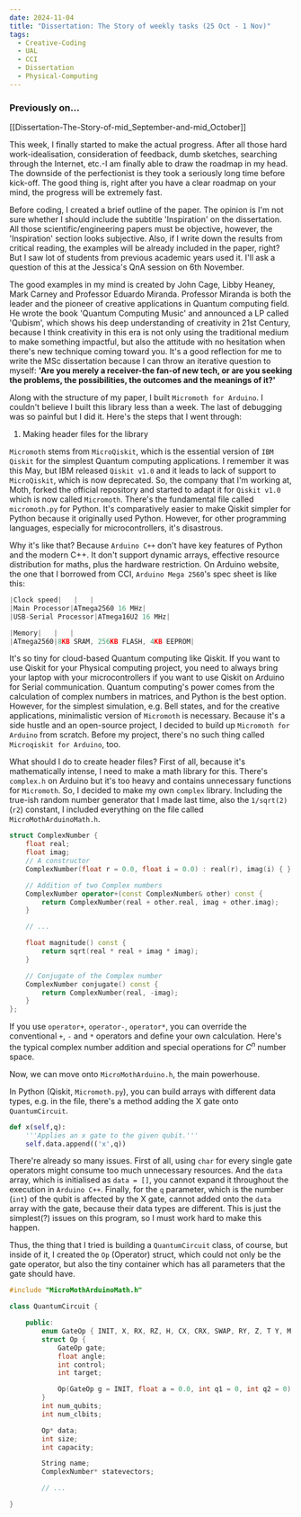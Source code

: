 ```yaml
---
date: 2024-11-04
title: "Dissertation: The Story of weekly tasks (25 Oct - 1 Nov)"
tags:
  - Creative-Coding
  - UAL
  - CCI
  - Dissertation
  - Physical-Computing
---
```

### Previously on...
[[Dissertation-The-Story-of-mid_September-and-mid_October]]

This week, I finally started to make the actual progress. After all those hard work-idealisation, consideration of feedback, dumb sketches, searching through the Internet, etc.-I am finally able to draw the roadmap in my head. The downside of the perfectionist is they took a seriously long time before kick-off. The good thing is, right after you have a clear roadmap on your mind, the progress will be extremely fast.

Before coding, I created a brief outline of the paper. The opinion is I'm not sure whether I should include the subtitle 'Inspiration' on the dissertation. All those scientific/engineering papers must be objective, however, the 'Inspiration' section looks subjective. Also, if I write down the results from critical reading, the examples will be already included in the paper, right? But I saw lot of students from previous academic years used it. I'll ask a question of this at the Jessica's QnA session on 6th November.

The good examples in my mind is created by John Cage, Libby Heaney, Mark Carney and Professor Eduardo Miranda. Professor Miranda is both the leader and the pioneer of creative applications in Quantum computing field. He wrote the book 'Quantum Computing Music' and announced a LP called 'Qubism', which shows his deep understanding of creativity in 21st Century, because I think creativity in this era is not only using the traditional medium to make something impactful, but also the attitude with no hesitation when there's new technique coming toward you. It's a good reflection for me to write the MSc dissertation because I can throw an iterative question to myself: **'Are you merely a receiver-the fan-of new tech, or are you seeking the problems, the possibilities, the outcomes and the meanings of it?'**

Along with the structure of my paper, I built `Micromoth for Arduino`. I couldn't believe I built this library less than a week. The last of debugging was so painful but I did it. Here's the steps that I went through:

1. Making header files for the library

`Micromoth` stems from `MicroQiskit`, which is the essential version of `IBM Qiskit` for the simplest Quantum computing applications. I remember it was this May, but IBM released `Qiskit v1.0` and it leads to lack of support to `MicroQiskit`, which is now deprecated. So, the company that I'm working at, Moth, forked the official repository and started to adapt it for `Qiskit v1.0` which is now called `Micromoth`. There's the fundamental file called `micromoth.py` for Python. It's comparatively easier to make Qiskit simpler for Python because it originally used Python. However, for other programming languages, especially for microcontrollers, it's disastrous.

Why it's like that? Because `Arduino C++` don't have key features of Python and the modern C++. It don't support dynamic arrays, effective resource distribution for maths, plus the hardware restriction. On Arduino website, the one that I borrowed from CCI, `Arduino Mega 2560`'s spec sheet is like this:
``` ino
|Clock speed|   |   |
|Main Processor|ATmega2560 16 MHz|
|USB-Serial Processor|ATmega16U2 16 MHz|

|Memory|   |   |
|ATmega2560|8KB SRAM, 256KB FLASH, 4KB EEPROM|
```

It's so tiny for cloud-based Quantum computing like Qiskit. If you want to use Qiskit for your Physical computing project, you need to always bring your laptop with your microcontrollers if you want to use Qiskit on Arduino for Serial communication. Quantum computing's power comes from the calculation of complex numbers in matrices, and Python is the best option. However, for the simplest simulation, e.g. Bell states, and for the creative applications, minimalistic version of `Micromoth` is necessary. Because it's a side hustle and an open-source project, I decided to build up `Micromoth for Arduino` from scratch. Before my project, there's no such thing called `Microqiskit for Arduino`, too.

What should I do to create header files? First of all, because it's mathematically intense, I need to make a math library for this. There's `complex.h` on Arduino but it's too heavy and contains unnecessary functions for `Micromoth`. So, I decided to make my own `complex` library. Including the true-ish random number generator that I made last time, also the `1/sqrt(2)` (`r2`) constant, I included everything on the file called `MicroMothArduinoMath.h`.

``` cpp
struct ComplexNumber {
	float real;
	float imag;
	// A constructor
	ComplexNumber(float r = 0.0, float i = 0.0) : real(r), imag(i) { }

	// Addition of two Complex numbers
	ComplexNumber operator+(const ComplexNumber& other) const {
		return ComplexNumber(real + other.real, imag + other.imag);
	}

	// ...

	float magnitude() const {
		return sqrt(real * real + imag * imag);
	}

	// Conjugate of the Complex number
	ComplexNumber conjugate() const {
		return ComplexNumber(real, -imag);
	}
};
```

If you use `operator+`, `operator-`, `operator*`, you can override the conventional `+`, `-` and `*` operators and define your own calculation. Here's the typical complex number addition and special operations for $C^n$ number space.

Now, we can move onto `MicroMothArduino.h`, the main powerhouse.

In Python (Qiskit, `Micromoth.py`), you can build arrays with different data types, e.g. in the file, there's a method adding the X gate onto `QuantumCircuit`.
``` py
def x(self,q):
    '''Applies an x gate to the given qubit.'''
    self.data.append(('x',q))
```

There're already so many issues. First of all, using `char` for every single gate operators might consume too much unnecessary resources. And the `data` array, which is initialised as `data = []`, you cannot expand it throughout the execution in `Arduino C++`. Finally, for the `q` parameter, which is the number (`int`) of the qubit is affected by the X gate, cannot added onto the `data` array with the gate, because their data types are different. This is just the simplest(?) issues on this program, so I must work hard to make this happen.

Thus, the thing that I tried is building a `QuantumCircuit` class, of course, but inside of it, I created the `Op` (Operator) struct, which could not only be the gate operator, but also the tiny container which has all parameters that the gate should have.

``` cpp
#include "MicroMothArduinoMath.h"

class QuantumCircuit {

	public:
		enum GateOp { INIT, X, RX, RZ, H, CX, CRX, SWAP, RY, Z, T Y, M };
		struct Op {
			GateOp gate;
			float angle;
			int control;
			int target;

			Op(GateOp g = INIT, float a = 0.0, int q1 = 0, int q2 = 0) : gate(g), angle(a), control(q1), target(q2)
		}
		int num_qubits;
		int num_clbits;

		Op* data;
		int size;
		int capacity;

		String name;
		ComplexNumber* statevectors;

		// ...

}
```

